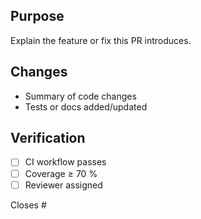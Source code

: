 ## Purpose

Explain the feature or fix this PR introduces.

## Changes

- Summary of code changes
- Tests or docs added/updated

## Verification

- [ ] CI workflow passes
- [ ] Coverage ≥ 70 %
- [ ] Reviewer assigned

Closes #
